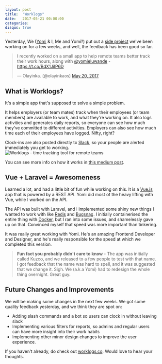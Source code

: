```yaml
---
layout: post
title:  "Worklogs"
date:   2017-05-21 00:00:00
categories: 
disqus: true
---
```


Yesterday, We ([Yomi](https://twitter.com/yomieluwande) & I, Me and Yomi?) put out a [side project](https://worklogs.co) we've been working on for a few weeks, and well, the feedback has been good so far.

<blockquote class="twitter-tweet" data-lang="en"><p lang="en" dir="ltr">I recently worked on a small app to help remote teams better track their work hours, along with <a href="https://twitter.com/yomieluwande">@yomieluwande</a> - <a href="https://t.co/BdX1JiIP6D">https://t.co/BdX1JiIP6D</a></p>&mdash; Olayinka. (@olayinkaos) <a href="https://twitter.com/olayinkaos/status/865859070158393344">May 20, 2017</a></blockquote>
<script async src="//platform.twitter.com/widgets.js" charset="utf-8"></script>


## What is Worklogs?

It's a simple app that's supposed to solve a simple problem. 

It helps employers (or team mates) track when their employees (or team members) are available to work, and what they're working on. It also logs activities and generates daily reports, so everyone can see how much they've committed to different activities. Employers can also see how much time each of their employees have logged. Nifty, right?

Clock-ins are also posted directly to [Slack](https://slack.com), so your people are alerted immediately you get to working.
![Worklogs - time tracking tool for remote teams](https://cdn-images-1.medium.com/max/1400/1*C0IwuJrN72Q_zt33Z5k6Mw.png)

You can see more info on how it works in [this medium post](https://medium.com/@Yomi/worklogs-time-tracking-for-remote-teams-727222617bcd).

## Vue + Laravel = Awesomeness
Learned a lot, and had a little bit of fun while working on this. It is a [Vue.js](https://vuejs.org/) app that is powered by a REST API. Yomi did most of the heavy lifting with Vue, while I worked on the API.

The API was built with Laravel, and I implemented some shiny new things I wanted to work with like [Redis](https://redis.io/) and [Bugsnag](https://www.bugsnag.com/). I initially containerised the entire thing with [Docker](https://www.docker.com/), but I ran into some issues, and shamelessly gave up on that. Convinced myself that speed was more important than tinkering.

It was really great working with Yomi. He's an amazing Frontend Developer and Designer, and he's really responsible for the speed at which we completed this version.

>**Fun fact you probably didn't care to know** - The app was initially called Kuzco, and we released to a few people to test with that name. I got feedback that the name was hard to spell, and it was suggested that we change it. Sigh. We (a.k.a Yomi) had to redesign the whole thing overnight. Great guy.

## Future Changes and Improvements
We will be making some changes in the next few weeks. We got some quality feedback yesterday, and we think they are spot on:
- Adding slash commands and a bot so users can clock in without leaving slack
- Implementing various filters for reports, so admins and regular users can have more insight into their work habits
- Implementing other minor design changes to improve the user experience.

If you haven't already, do check out [worklogs.co](https://worklogs.co). Would love to hear your thoughts.


